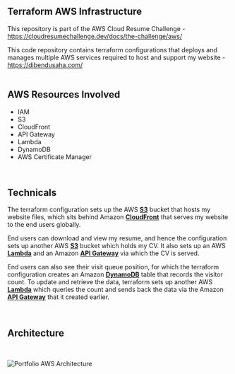 ## Terraform AWS Infrastructure
This repository is part of the AWS Cloud Resume Challenge - <br />
https://cloudresumechallenge.dev/docs/the-challenge/aws/

This code repository contains terraform configurations that deploys and manages multiple AWS services required to host and support my website - <br />https://dibendusaha.com/
<br />
<br />

## AWS Resources Involved
- IAM
- S3
- CloudFront
- API Gateway
- Lambda
- DynamoDB
- AWS Certificate Manager
<br />

## Technicals
The terraform configuration sets up the AWS <ins>**S3**</ins> bucket that hosts my website files, which sits behind Amazon <ins>**CloudFront**</ins> that serves my website to the end users globally.

End users can download and view my resume, and hence the configuration sets up another AWS <ins>**S3**</ins> bucket which holds my CV. It also sets up an AWS <ins>**Lambda**</ins> and an Amazon <ins>**API Gateway**</ins> via which the CV is served.

End users can also see their visit queue position, for which the terraform configuration creates an Amazon <ins>**DynamoDB**</ins> table that records the visitor count. To update and retrieve the data, terraform sets up another AWS <ins>**Lambda**</ins> which queries the count and sends back the data via the Amazon <ins>**API Gateway**</ins> that it created earlier.

<br />

## Architecture
<br />

![Portfolio AWS Architecture](https://github.com/user-attachments/assets/022f4960-738f-4562-be5a-25827ec15fca)
